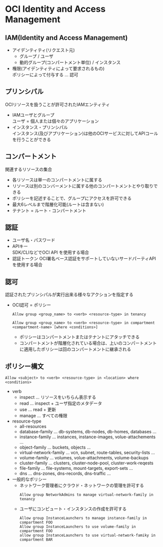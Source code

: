 # OCI Identity and Access Management

## IAM(Identity and Access Management)
- アイデンティティ(リクエスト元)
  + グループ / ユーザ
  + 動的グループ(コンパートメント単位) / インスタンス
- 権限(アイデンティティによって要求されるもの)  
  ポリシーによって付与する ... 認可

## プリンシパル
OCIリソースを扱うことが許可されたIAMエンティティ
- IAMユーザとグループ  
  ユーザ = 個人または個々のアプリケーション
- インスタンス・プリンシパル  
  インスタンス(及びアプリケーション)は他のOCIサービスに対してAPIコールを行うことができる

## コンパートメント
関連するリソースの集合
- 各リソースは単一のコンパートメントに属する
- リソースは別のコンバーメントに属する他のコンパートメントとやり取りできる
- ポリシーを記述することで、グループにアクセスを許可できる
- 最大6レベルまで階層化可能(ルートは含まない)
- テナント = ルート・コンパートメント

## 認証
- ユーザ名・パスワード
- APIキー  
  SDK/CLIなどでOCI API を使用する場合
- 認証トークン
  OCI署名ベース認証をサポートしていないサードパーティAPIを使用する場合

## 認可
認証されたプリンシパルが実行出来る様々なアクションを指定する
- OCI認可 = ポリシー
  ```
  Allow group <group_name> to <verb> <resource-type> in tenancy
  ```
  ```
  Allow group <group_name> to <verb> <resource-type> in compartment <compartment-name> [where <conditions>]
  ```
  + ポリシーはコンパートメントまたはテナントにアタッチできる
  + コンパートメントが階層化されている場合は、上いのコンパートメントに適用したポリシーは回のコンパートメントに継承される

## ポリシー構文
```
Allow <subject> to <verb> <resource-type> in <location> where <conditions>
```
- verb
  + inspect ... リソースをいちらん表示する
  + read ... inspect + ユーザ指定のメタデータ
  + use ... read + 更新
  + manage ... すべての権限
- resource-type
  + all-resources
  + database-family ... db-systems, db-nodes, db-homes, databases ...
  + instance-family ... instances, instance-images, volue-attachements ...
  + object-family ... buckets, objects ...
  + virtual-network-family ... vcn, subnet, route-tables, security-lists ...
  + volume-family ... volumes, volue-attachments, volume-backups
  + cluster-family ... clusters, cluster-node-pool, cluster-work-reqests
  + file-family ... file-systems, mount-targets, export-sets ...
  + dns ... dns-zones, dns-records, dns-traffic ...
- 一般的なポリシー
  + ネットワーク管理者にクラウド・ネットワークの管理を許可する
    ```
    Allow group NetworkAdmins to manage virtual-network-family in tenancy
    ```
  + ユーザにコンピュート・インスタンスの作成を許可する
    ```
    Allow group InstanceLaunchers to manage instance-family in compartment FOO
    Allow group InstanceLaunchers to use volume-family in compartment FOO
    allow group InstanceLaunchers to use virtual-network-famiky in compartment BAR
    ```
